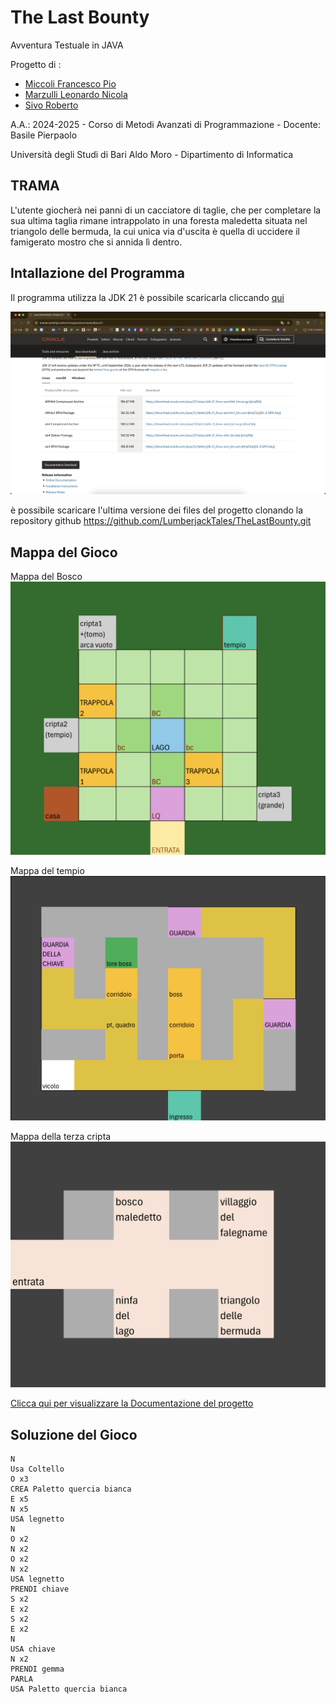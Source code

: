 # The Last Bounty 
Avventura Testuale in JAVA

Progetto di : 
* [Miccoli Francesco Pio](https://github.com/Miccoli04)
* [Marzulli Leonardo Nicola](https://github.com/marzullidino)
* [Sivo Roberto](https://github.com/drROBotnik1803)

A.A.: 2024-2025 - Corso di Metodi Avanzati di Programmazione - Docente: Basile Pierpaolo

Università degli Studi di Bari Aldo Moro - Dipartimento di Informatica

## TRAMA
L'utente giocherà nei panni di un cacciatore di taglie, che per completare la sua ultima taglia rimane intrappolato in una foresta maledetta situata nel triangolo delle bermuda, la cui unica via d'uscita è quella di uccidere il famigerato mostro che si annida lì dentro.


## Intallazione del Programma
Il programma utilizza la JDK 21 è possibile scaricarla cliccando [qui](https://www.oracle.com/it/java/technologies/downloads/#java21)

![downloadJava21](./TheLastBounty/docs/img/download-java21.png)





è possibile scaricare l'ultima versione dei files del progetto clonando la repository github 
https://github.com/LumberjackTales/TheLastBounty.git



## Mappa del Gioco
Mappa del Bosco
![mappa bosco](./TheLastBounty/docs/img/mappa-bosco.png)

Mappa del tempio
![mappa tempio](./TheLastBounty/docs/img/mappa-tempio.png)

Mappa della terza cripta
![mappa cripta 3](./TheLastBounty/docs/img/mappa-cripta3.png)


[Clicca qui per visualizzare la Documentazione del progetto](./TheLastBounty/docs/documentazione.md)

## Soluzione del Gioco
    N
    Usa Coltello
    O x3
    CREA Paletto quercia bianca
    E x5
    N x5
    USA legnetto
    N 
    O x2
    N x2
    O x2
    N x2
    USA legnetto
    PRENDI chiave
    S x2
    E x2
    S x2
    E x2
    N 
    USA chiave
    N x2
    PRENDI gemma
    PARLA
    USA Paletto quercia bianca

    
